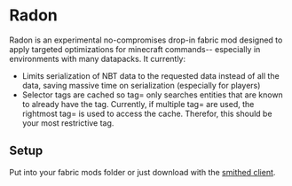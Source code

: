 # Radon
Radon is an experimental no-compromises drop-in fabric mod designed to apply targeted optimizations for minecraft commands-- especially in environments with many datapacks. It currently:
* Limits serialization of NBT data to the requested data instead of all the data, saving massive time on serialization (especially for players)
* Selector tags are cached so tag= only searches entities that are known to already have the tag. Currently, if multiple tag= are used, the rightmost tag= is used to access the cache. Therefor, this should be your most restrictive tag.

## Setup

Put into your fabric mods folder or just download with the [smithed client](https://smithed.dev/).

